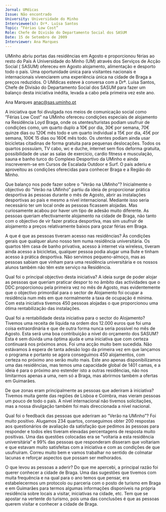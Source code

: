 ```yaml
---
Jornal: UMdicas
Issue: Não encontrado
University: Universidade do Minho
Interviewee(s): Drª. Luísa Santos
Topic: “Férias Low Cost”
Role: Chefe de Divisão do Departamento Social dos SASUM
Date: 15 de Setembro de 2009
Interviewer: Ana Marques
---
```


UMinho abriu portas das residências em
Agosto e proporcionou férias ao resto do País
A Universidade do Minho (UM) através dos Serviços de Acção
Social ( SASUM) ofereceu em Agosto alojamento, alimentação e desporto
todo o país. Uma oportunidade única para visitantes nacionais e 
internacionais vivenciarem uma experiência única na cidade de Braga a
preços reduzidos. O UMdicas esteve à conversa com a Drª. Luísa Santos,
Chefe de Divisão do Departamento Social dos SASUM para fazer um balanço
desta iniciativa inédita, levada a cabo pela primeira vez este ano.

Ana Marques
anac@sas.uminho.pt

A iniciativa que foi divulgada nos
meios de comunicação social
como “Férias Low Cost” na UMinho
ofereceu condições especiais de
alojamento na Residência Loyd
Braga, onde os utentes/turistas
podiam usufruir de condições
como, um quarto duplo a 10€ por
dia, 30€ por semana, 70€ quinze
dias ou 120€ mês todo e um
quarto individual a 15€ por dia,
45€ por semana, 100€ 15 dias ou
160€ mês todo. Os utentes
podiam ainda usar bicicletas
citadinas de forma gratuita para
pequenas deslocações. Todos os
quartos possuíam, TV cabo, wc e
duche, internet sem fios deforma
gratuita, possibilidade de usar as
salas de exercício, cardio fitness e
musculação, sauna e banho turco
do Complexo Desportivo da
UMinho e ainda inscreverem-se
em Cursos de Escalada Outdoor e
Surf. O país aderiu e aproveitou as
condições oferecidas para
conhecer Braga e a Região do
Minho.

Que balanço nos pode fazer sobre
o “Verão na UMinho”?
Inicialmente o objectivo do “Verão
na UMinho” partiu da ideia de
proporcionar prática desportiva às
pessoas durante o mês de Agosto,
abrir as instalações desportivas
ao país e mesmo a nível
internacional. Mediante isso seria
necessário ter um local onde as
pessoas ficassem alojadas. Mas
curiosamente acabou por haver
um tipo de adesão muito diferente.
As pessoas queriam
efectivamente alojamento na
cidade de Braga, não tanto com o
objectivo de vir fazer pratica
desportiva, mas sim usufruir de
alojamento a preços
relativamente baixos para gozar
férias em Braga.

A que é que as pessoas tiveram
acesso nas residências?
Às condições gerais que qualquer
aluno nosso tem numa residência
universitária. Os quartos têm casa
de banho privativa, acesso à
internet via wireless, tiveram
ainda acesso a bicicletas, qualquer
pessoa podia alugar uma Bute e
tinham acesso à prática
desportiva. Não servimos
pequeno-almoço, mas as pessoas
sabiam que vinham para uma
residência universitária e os
nossos alunos também não têm
este serviço na Residência.

Qual foi o principal objectivo
desta iniciativa?
A ideia surge de poder alojar as
pessoas que queriam praticar
despor to no âmbito das
actividades que o DDC
proporcionou pela primeira vez no
mês de Agosto, mas
evidentemente que o objectivo
primordial para o sector de
Alojamento foi ocupar a residência
num mês em que normalmente a
taxa de ocupação é mínima. Com
esta iniciativa tivemos 450
pessoas alojadas o que
proporcionou uma ótima
rentabilização das instalações.

Qual foi a rentabilidade desta
iniciativa para o sector do
Alojamento?
Tivemos uma receita de líquida na
ordem dos 12.000 euros que foi
uma coisa extraordinária e que de
outra forma nunca seria possível
no mês de Agosto.
Esta será uma boa contribuição a
nível do orçamento dos SASUM?
Esta é sem dúvida uma óptima
ajuda e uma iniciativa que com
certeza continuará nos próximos
anos. Foi uma acção muito bem
sucedida. Não estávamos à
espera de tanta adesão logo da
primeira vez em que lançamos o
programa e portanto se agora
conseguimos 450 alojamentos,
com certeza no próximo ano serão
muito mais. Este ano apenas
disponibilizamos uma das
residências, mas temos uma
capacidade global de 1401 camas,
e a ideia é para o próximo ano
estender isto a outras residências,
não nos limitarmos apenas a uma,
nem só a Braga, mas abrirmos
também a ofertas em Guimarães.

De que zonas eram
principalmente as pessoas que
aderiram à iniciativa?
Tivemos muita gente das regiões
de Lisboa e Coimbra, mas vieram
pessoas um pouco de todo o país.
A nível internacional não tivemos
solicitações, mas a nossa
divulgação também foi mais
direccionada a nível nacional.

Qual foi o feedback das pessoas
que aderiram ao “Verão na
UMinho”?
Foi muito positivo. Alugamos 234
quartos, conseguimos obter 200
respostas aos questionários de
avaliação da satisfação que
pedimos às pessoas para
responder e todos eles tiveram
elevadas percentagens de
resposta muito positivas.
Uma das questões colocadas era
se “voltaria a esta residência
universitária” e 99% das pessoas
que responderam disseram que
voltariam e que estavam muito
satisfeitas com a iniciativa e com
as condições de que usufruíram.
Correu muito bem e vamos
trabalhar no sentido de colmatar
lacunas e reforçar aspectos que
possam ser melhorados.

O que levou as pessoas a aderir?
Do que me apercebi, a principal
razão foi querer conhecer a cidade
de Braga. Uma das sugestões que
tivemos com muita frequência e
na qual para o ano temos que
pensar, era estabelecermos um
protocolo ou parceria com o posto
de turismo em Braga e em
Guimarães para termos algumas
informações disponíveis na
própria residência sobre locais a
visitar, iniciativas na cidade, etc.
Tem que se apostar na vertente do
turismo, pois uma das conclusões
é que as pessoas querem visitar e
conhecer a cidade de Braga.